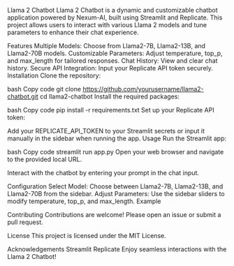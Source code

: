 Llama 2 Chatbot
Llama 2 Chatbot is a dynamic and customizable chatbot application powered by Nexum-AI, built using Streamlit and Replicate. This project allows users to interact with various Llama 2 models and tune parameters to enhance their chat experience.

Features
Multiple Models: Choose from Llama2-7B, Llama2-13B, and Llama2-70B models.
Customizable Parameters: Adjust temperature, top_p, and max_length for tailored responses.
Chat History: View and clear chat history.
Secure API Integration: Input your Replicate API token securely.
Installation
Clone the repository:

bash
Copy code
git clone https://github.com/yourusername/llama2-chatbot.git
cd llama2-chatbot
Install the required packages:

bash
Copy code
pip install -r requirements.txt
Set up your Replicate API token:

Add your REPLICATE_API_TOKEN to your Streamlit secrets or input it manually in the sidebar when running the app.
Usage
Run the Streamlit app:

bash
Copy code
streamlit run app.py
Open your web browser and navigate to the provided local URL.

Interact with the chatbot by entering your prompt in the chat input.

Configuration
Select Model: Choose between Llama2-7B, Llama2-13B, and Llama2-70B from the sidebar.
Adjust Parameters: Use the sidebar sliders to modify temperature, top_p, and max_length.
Example

Contributing
Contributions are welcome! Please open an issue or submit a pull request.

License
This project is licensed under the MIT License.

Acknowledgements
Streamlit
Replicate
Enjoy seamless interactions with the Llama 2 Chatbot!
